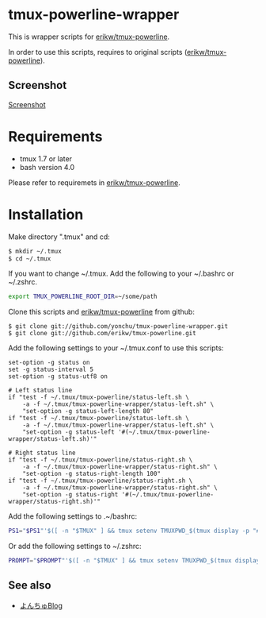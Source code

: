 tmux-powerline-wrapper
======================

This is wrapper scripts for [erikw/tmux-powerline](https://github.com/erikw/tmux-powerline).

In order to use this scripts, requires to original scripts
([erikw/tmux-powerline](https://github.com/erikw/tmux-powerline)).


## Screenshot
[Screenshot](https://raw.github.com/yonchu/tmux-powerline-wrapper/master/img/sample_full_status.png)


# Requirements

 - tmux 1.7 or later
 - bash version 4.0


Please refer to requiremets in [erikw/tmux-powerline](https://github.com/erikw/tmux-powerline).

# Installation

Make directory ".tmux" and cd:

```bash
$ mkdir ~/.tmux
$ cd ~/.tmux
```

If you want to change ~/.tmux. Add the following to your ~/.bashrc or ~/.zshrc.

```bash
export TMUX_POWERLINE_ROOT_DIR=~/some/path
```

Clone this scripts and [erikw/tmux-powerline](https://github.com/erikw/tmux-powerline)
from github:

```console
$ git clone git://github.com/yonchu/tmux-powerline-wrapper.git
$ git clone git://github.com/erikw/tmux-powerline.git
```


Add the following settings to your ~/.tmux.conf to use this scripts:

```vim
set-option -g status on
set -g status-interval 5
set-option -g status-utf8 on

# Left status line
if "test -f ~/.tmux/tmux-powerline/status-left.sh \
    -a -f ~/.tmux/tmux-powerline-wrapper/status-left.sh" \
    "set-option -g status-left-length 80"
if "test -f ~/.tmux/tmux-powerline/status-left.sh \
    -a -f ~/.tmux/tmux-powerline-wrapper/status-left.sh" \
    "set-option -g status-left '#(~/.tmux/tmux-powerline-wrapper/status-left.sh)'"

# Right status line
if "test -f ~/.tmux/tmux-powerline/status-right.sh \
    -a -f ~/.tmux/tmux-powerline-wrapper/status-right.sh" \
    "set-option -g status-right-length 100"
if "test -f ~/.tmux/tmux-powerline/status-right.sh \
    -a -f ~/.tmux/tmux-powerline-wrapper/status-right.sh" \
    "set-option -g status-right '#(~/.tmux/tmux-powerline-wrapper/status-right.sh)'"
```

Add the following settings to .~/bashrc:

```bash
PS1="$PS1"'$([ -n "$TMUX" ] && tmux setenv TMUXPWD_$(tmux display -p "#I_#P") "$PWD")'
```

Or add the following settings to ~/.zshrc:

```bash
PROMPT="$PROMPT"'$([ -n "$TMUX" ] && tmux setenv TMUXPWD_$(tmux display -p "#I_#P") "$PWD")'
```

See also
---------------

* [よんちゅBlog](http://yonchu.hatenablog.com/)
